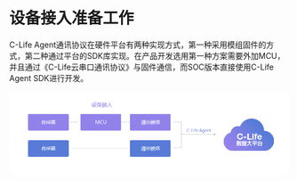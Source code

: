 # 设备接入准备工作

C-Life Agent通讯协议在硬件平台有两种实现方式，第一种采用模组固件的方式，第二种通过平台的SDK库实现。在产品开发选用第一种方案需要外加MCU，并且通过《C-Life云串口通讯协议》与固件通信，而SOC版本直接使用C-Life Agent SDK进行开发。

![](/assets/mcu/mcusummary.png)